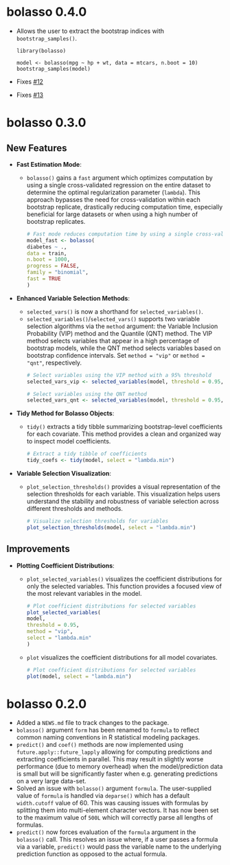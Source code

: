 # bolasso 0.4.0

- Allows the user to extract the bootstrap indices with `bootstrap_samples()`.
  ```
  library(bolasso)

  model <- bolasso(mpg ~ hp + wt, data = mtcars, n.boot = 10)
  bootstrap_samples(model)
  ```

- Fixes [#12](https://github.com/dmolitor/bolasso/issues/12)
- Fixes [#13](https://github.com/dmolitor/bolasso/issues/13)

# bolasso 0.3.0

## New Features

- **Fast Estimation Mode**: 
  - `bolasso()` gains a `fast` argument which optimizes computation by using a single cross-validated regression on the entire dataset to determine the optimal regularization parameter (`lambda`). This approach bypasses the need for cross-validation within each bootstrap replicate, drastically reducing computation time, especially beneficial for large datasets or when using a high number of bootstrap replicates.
    ```r
    # Fast mode reduces computation time by using a single cross-validated lambda
    model_fast <- bolasso(
    diabetes ~ .,
    data = train,
    n.boot = 1000,
    progress = FALSE,
    family = "binomial",
    fast = TRUE
    )
    ```

- **Enhanced Variable Selection Methods**:
  - `selected_vars()` is now a shorthand for `selected_variables()`.
  - `selected_variables()`/`selected_vars()` supports two variable selection algorithms via the `method` argument: the Variable Inclusion Probability (VIP) method and the Quantile (QNT) method. The VIP method selects variables that appear in a high percentage of bootstrap models, while the QNT method selects variables based on bootstrap confidence intervals. Set `method = "vip"` or `method = "qnt"`, respectively.
    ```r
    # Select variables using the VIP method with a 95% threshold
    selected_vars_vip <- selected_variables(model, threshold = 0.95, method = "vip")

    # Select variables using the QNT method
    selected_vars_qnt <- selected_variables(model, threshold = 0.95, method = "qnt")
    ```

- **Tidy Method for Bolasso Objects**:
  - `tidy()` extracts a tidy tibble summarizing bootstrap-level coefficients for each covariate. This method provides a clean and organized way to inspect model coefficients.
    ```r
    # Extract a tidy tibble of coefficients
    tidy_coefs <- tidy(model, select = "lambda.min")
    ```

- **Variable Selection Visualization**: 
  - `plot_selection_thresholds()` provides a visual representation of the selection thresholds for each variable. This visualization helps users understand the stability and robustness of variable selection across different thresholds and methods.
    ```r
    # Visualize selection thresholds for variables
    plot_selection_thresholds(model, select = "lambda.min")
    ```

## Improvements

- **Plotting Coefficient Distributions**:
  - `plot_selected_variables()` visualizes the coefficient distributions for only the selected variables. This function provides a focused view of the most relevant variables in the model.
    ```r
    # Plot coefficient distributions for selected variables
    plot_selected_variables(
    model,
    threshold = 0.95,
    method = "vip",
    select = "lambda.min"
    )
    ```

  - `plot` visualizes the coefficient distributions for all model covariates.
    ```r
    # Plot coefficient distributions for selected variables
    plot(model, select = "lambda.min")
    ```

# bolasso 0.2.0

* Added a `NEWS.md` file to track changes to the package.
* `bolasso()` argument `form` has been renamed to `formula` to reflect common naming conventions in R statistical modeling packages.
* `predict()` and `coef()` methods are now implemented using `future.apply::future_lapply` allowing for computing predictions and extracting coefficients in parallel. This may result in slightly worse performance (due to memory overhead) when the model/prediction data is small but will be significantly faster when e.g. generating predictions on a very large data-set.
* Solved an issue with `bolasso()` argument `formula`. The user-supplied value of `formula` is handled via `deparse()` which has a default `width.cutoff` value of 60. This was causing issues with formulas by splitting them into multi-element character vectors. It has now been set to the maximum value of `500L` which will correctly parse all lengths of formulas.
* `predict()` now forces evaluation of the `formula` argument in the `bolasso()` call. This resolves an issue where, if a user passes a formula via a variable, `predict()` would pass the variable name to the underlying prediction function as opposed to the actual formula.
